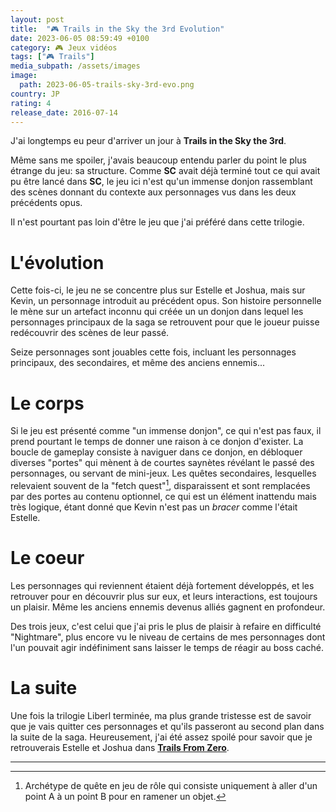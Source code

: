 ```yaml
---
layout: post
title:  "🎮 Trails in the Sky the 3rd Evolution"
date: 2023-06-05 08:59:49 +0100
category: 🎮 Jeux vidéos
tags: ["🎮 Trails"]
media_subpath: /assets/images
image:
  path: 2023-06-05-trails-sky-3rd-evo.png
country: JP
rating: 4
release_date: 2016-07-14
---
```


J'ai longtemps eu peur d'arriver un jour à **Trails in the Sky the 3rd**.

Même sans me spoiler, j'avais beaucoup entendu parler du point le plus étrange du jeu: sa structure. Comme **SC** avait déjà terminé tout ce qui avait pu être lancé dans **SC**, le jeu ici n'est qu'un immense donjon rassemblant des scènes donnant du contexte aux personnages vus dans les deux précédents opus.

Il n'est pourtant pas loin d'être le jeu que j'ai préféré dans cette trilogie.

# L'évolution

Cette fois-ci, le jeu ne se concentre plus sur Estelle et Joshua, mais sur Kevin, un personnage introduit au précédent opus. Son histoire personnelle le mène sur un artefact inconnu qui créée un un donjon dans lequel les personnages principaux de la saga se retrouvent pour que le joueur puisse redécouvrir des scènes de leur passé.

Seize personnages sont jouables cette fois, incluant les personnages principaux, des secondaires, et même des anciens ennemis...

# Le corps

Si le jeu est présenté comme "un immense donjon", ce qui n'est pas faux, il prend pourtant le temps de donner une raison à ce donjon d'exister. La boucle de gameplay consiste à naviguer dans ce donjon, en débloquer diverses "portes" qui mènent à de courtes saynètes révélant le passé des personnages, ou servant de mini-jeux. Les quêtes secondaires, lesquelles relevaient souvent de la "fetch quest"[^1], disparaissent et sont remplacées par des portes au contenu optionnel, ce qui est un élément inattendu mais très logique, étant donné que Kevin n'est pas un *bracer* comme l'était Estelle.

# Le coeur

Les personnages qui reviennent étaient déjà fortement développés, et les retrouver pour en découvrir plus sur eux, et leurs interactions, est toujours un plaisir. Même les anciens ennemis devenus alliés gagnent en profondeur.

Des trois jeux, c'est celui que j'ai pris le plus de plaisir à refaire en difficulté "Nightmare", plus encore vu le niveau de certains de mes personnages dont l'un pouvait agir indéfiniment sans laisser le temps de réagir au boss caché.

# La suite

Une fois la trilogie Liberl terminée, ma plus grande tristesse est de savoir que je vais quitter ces personnages et qu'ils passeront au second plan dans la suite de la saga. Heureusement, j'ai été assez spoilé pour savoir que je retrouverais Estelle et Joshua dans [**Trails From Zero**](/posts/trails-zero).


* * *
[^1]: Archétype de quête en jeu de rôle qui consiste uniquement à aller d'un point A à un point B pour en ramener un objet.
